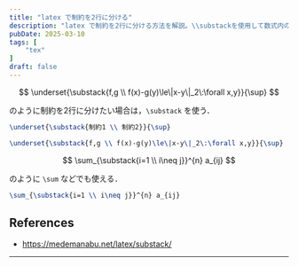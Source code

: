 ```yaml
---
title: "latex で制約を2行に分ける"
description: "latex で制約を2行に分ける方法を解説。\\substackを使用して数式内の制約を整形するテクニックを紹介します。"
pubDate: 2025-03-10
tags: [
    "tex"
]
draft: false
---
```


$$
\underset{\substack{f,g \\ f(x)-g(y)\le\|x-y\|_2\:\forall x,y}}{\sup}
$$

のように制約を2行に分けたい場合は，`\substack` を使う．

```latex
\underset{\substack{制約1 \\ 制約2}}{\sup}

\underset{\substack{f,g \\ f(x)-g(y)\le\|x-y\|_2\:\forall x,y}}{\sup}
```

$$
\sum_{\substack{i=1 \\ i\neq j}}^{n} a_{ij}
$$

のように `\sum` などでも使える．

```latex
\sum_{\substack{i=1 \\ i\neq j}}^{n} a_{ij}
```

## References

- <https://medemanabu.net/latex/substack/>

---
